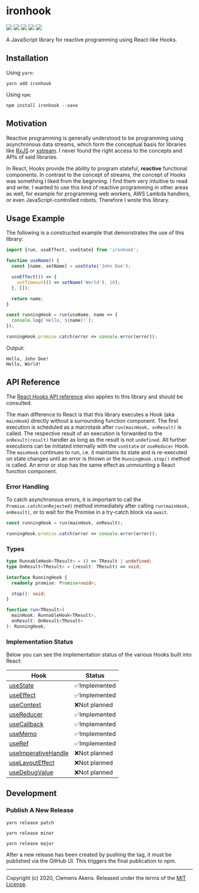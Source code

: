 # ironhook

[![][ci-badge]][ci-link] [![][version-badge]][version-link]
[![][license-badge]][license-link] [![][types-badge]][types-link]
[![][size-badge]][size-link]

[ci-badge]: https://github.com/clebert/ironhook/workflows/CI/badge.svg
[ci-link]: https://github.com/clebert/ironhook
[version-badge]: https://badgen.net/npm/v/ironhook
[version-link]: https://www.npmjs.com/package/ironhook
[license-badge]: https://badgen.net/npm/license/ironhook
[license-link]: https://github.com/clebert/ironhook/blob/master/LICENSE
[types-badge]: https://badgen.net/npm/types/ironhook
[types-link]: https://github.com/clebert/ironhook
[size-badge]: https://badgen.net/bundlephobia/minzip/ironhook
[size-link]: https://bundlephobia.com/result?p=ironhook

A JavaScript library for reactive programming using React-like Hooks.

## Installation

Using `yarn`:

```
yarn add ironhook
```

Using `npm`:

```
npm install ironhook --save
```

## Motivation

Reactive programming is generally understood to be programming using
asynchronous data streams, which form the conceptual basis for libraries like
[RxJS][rxjs] or [xstream][xstream]. I never found the right access to the
concepts and APIs of said libraries.

In React, Hooks provide the ability to program stateful, **reactive** functional
components. In contrast to the concept of streams, the concept of Hooks was
something I liked from the beginning. I find them very intuitive to read and
write. I wanted to use this kind of reactive programming in other areas as well,
for example for programming web workers, AWS Lambda handlers, or even
JavaScript-controlled robots. Therefore I wrote this library.

[rxjs]: https://github.com/ReactiveX/rxjs
[xstream]: https://github.com/staltz/xstream

## Usage Example

The following is a constructed example that demonstrates the use of this
library:

```js
import {run, useEffect, useState} from 'ironhook';

function useName() {
  const [name, setName] = useState('John Doe');

  useEffect(() => {
    setTimeout(() => setName('World'), 10);
  }, []);

  return name;
}

const runningHook = run(useName, name => {
  console.log(`Hello, ${name}!`);
});

runningHook.promise.catch(error => console.error(error));
```

Output:

```
Hello, John Doe!
Hello, World!
```

## API Reference

The [React Hooks API reference](https://reactjs.org/docs/hooks-reference.html)
also applies to this library and should be consulted.

The main difference to React is that this library executes a Hook (aka
`mainHook`) directly without a surrounding function component. The first
execution is scheduled as a macrotask after `run(mainHook, onResult)` is called.
The respective result of an execution is forwarded to the `onResult(result)`
handler as long as the result is not `undefined`. All further executions can be
initiated internally with the `useState` or `useReducer` Hook. The `mainHook`
continues to run, i.e. it maintains its state and is re-executed on state
changes until an error is thrown or the `RunningHook.stop()` method is called.
An error or stop has the same effect as unmounting a React function component.

### Error Handling

To catch asynchronous errors, it is important to call the
`Promise.catch(onRejected)` method immediately after calling
`run(mainHook, onResult)`, or to wait for the Promise in a try-catch block via
`await`.

```js
const runningHook = run(mainHook, onResult);

runningHook.promise.catch(error => console.error(error));
```

### Types

```ts
type RunnableHook<TResult> = () => TResult | undefined;
type OnResult<TResult> = (result: TResult) => void;

interface RunningHook {
  readonly promise: Promise<void>;

  stop(): void;
}

function run<TResult>(
  mainHook: RunnableHook<TResult>,
  onResult: OnResult<TResult>
): RunningHook;
```

### Implementation Status

Below you can see the implementation status of the various Hooks built into
React:

| Hook                                                                                     | Status        |
| ---------------------------------------------------------------------------------------- | ------------- |
| [useState](https://reactjs.org/docs/hooks-reference.html#usestate)                       | ✅Implemented |
| [useEffect](https://reactjs.org/docs/hooks-reference.html#useeffect)                     | ✅Implemented |
| [useContext](https://reactjs.org/docs/hooks-reference.html#usecontext)                   | ❌Not planned |
| [useReducer](https://reactjs.org/docs/hooks-reference.html#usereducer)                   | ✅Implemented |
| [useCallback](https://reactjs.org/docs/hooks-reference.html#usecallback)                 | ✅Implemented |
| [useMemo](https://reactjs.org/docs/hooks-reference.html#usememo)                         | ✅Implemented |
| [useRef](https://reactjs.org/docs/hooks-reference.html#useref)                           | ✅Implemented |
| [useImperativeHandle](https://reactjs.org/docs/hooks-reference.html#useimperativehandle) | ❌Not planned |
| [useLayoutEffect](https://reactjs.org/docs/hooks-reference.html#uselayouteffect)         | ❌Not planned |
| [useDebugValue](https://reactjs.org/docs/hooks-reference.html#usedebugvalue)             | ❌Not planned |

## Development

### Publish A New Release

```
yarn release patch
```

```
yarn release minor
```

```
yarn release major
```

After a new release has been created by pushing the tag, it must be published
via the GitHub UI. This triggers the final publication to npm.

---

Copyright (c) 2020, Clemens Akens. Released under the terms of the
[MIT License](https://github.com/clebert/ironhook/blob/master/LICENSE).
